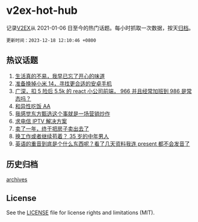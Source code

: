 # v2ex-hot-hub

 记录[V2EX](https://www.v2ex.com/)从 2021-01-06 日至今的热门话题。每小时抓取一次数据，按天[归档](archives)。

`更新时间：2023-12-18 12:10:46 +0800`

## 热议话题

1. [生活真的不易，我早已忘了开心的味道](https://www.v2ex.com/t/1001128)
1. [准备换掉小米 14，寻找更合适的安卓手机](https://www.v2ex.com/t/1001084)
1. [广深，扣 5 险后 5.5k 的 react 小公司前端， 966 并且经常加班到 986 是常态吗？](https://www.v2ex.com/t/1001066)
1. [和异性吃饭 AA](https://www.v2ex.com/t/1001187)
1. [我感觉东方甄选这个事就是一场营销炒作](https://www.v2ex.com/t/1001159)
1. [求电信 IPTV 解决方案](https://www.v2ex.com/t/1001145)
1. [卖了一年，终于把房子卖出去了](https://www.v2ex.com/t/1001171)
1. [换工作或者继续苟着？ 35 岁的中年男人](https://www.v2ex.com/t/1001230)
1. [英语的重音到底是个什么东西呢？看了几天资料我连 present 都不会发音了](https://www.v2ex.com/t/1001098)

## 历史归档

[archives](archives)

## License

See the [LICENSE](LICENSE) file for license rights and limitations (MIT).
